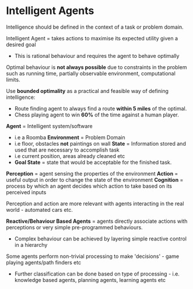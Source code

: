 # Intelligent Agents
Intelligence should be defined in the context of a task or problem domain.

Intelligent Agent = takes actions to maximise its expected utility given a desired goal
* This is rational behaviour and requires the agent to behave optimally

Optimal behaviour is **not always possible** due to constraints in the problem such as running time, partially observable environment, computational limits. 

Use **bounded optimality** as a practical and feasible way of defining intelligence:
* Route finding agent to always find a route **within 5 miles** of the optimal.
* Chess playing agent to win **60%** of the time against a human player.

**Agent** = Intelligent system/software
* i.e a Roomba
**Environment** = Problem Domain
* i.e floor, obstacles **not** paintings on wall
**State** = Information stored and used that are necessary to accomplish task
* i.e current position, areas already cleaned etc
* **Goal State** = state that would be acceptable for the finished task.

**Perception** = agent sensing the properties of the environment
**Action** = useful output in order to change the state of the environment
**Cognition** = process by which an agent decides which action to take based on its perceived inputs

Perception and action are more relevant with agents interacting in the real world - automated cars etc.

**Reactive/Behaviour Based Agents** = agents directly associate actions with perceptions or very simple pre-programmed behaviours.
* Complex behaviour can be achieved by layering simple reactive control in a hierarchy

Some agents perform non-trivial processing to make 'decisions' - game playing agents/path finders etc
* Further classification can be done based on type of processing - i.e. knowledge based agents, planning agents, learning agents etc

